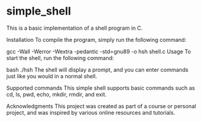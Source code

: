 # simple_shell
This is a basic implementation of a shell program in C.

Installation
To compile the program, simply run the following command:

gcc -Wall -Werror -Wextra -pedantic -std=gnu89 -o hsh shell.c
Usage
To start the shell, run the following command:

bash
./hsh
The shell will display a prompt, and you can enter commands just like you would in a normal shell.

Supported commands
This simple shell supports basic commands such as cd, ls, pwd, echo, mkdir, rmdir, and exit.

Acknowledgments
This project was created as part of a course or personal project, and was inspired by various online resources and tutorials.
